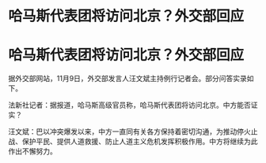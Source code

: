 # 哈马斯代表团将访问北京？外交部回应

# 哈马斯代表团将访问北京？外交部回应

据外交部网站，11月9日，外交部发言人汪文斌主持例行记者会。部分问答实录如下。

法新社记者：据报道，哈马斯高级官员称，哈马斯代表团将访问北京。中方能否证实？

汪文斌：巴以冲突爆发以来，中方一直同有关各方保持着密切沟通，为推动停火止战、保护平民、提供人道救援、防止人道主义危机发挥积极作用。中方将继续为此作出不懈努力。

